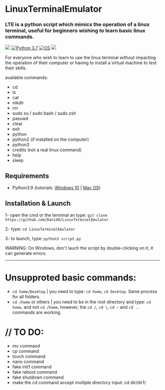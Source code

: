 # LinuxTerminalEmulator
### LTE is a python script which mimics the operation of a linux terminal, useful for beginners wishing to learn basic linux commands.

<a href="https://github.com/Dan149/LinuxTerminalEmulator/blob/main/LICENSE"><img src="https://img.shields.io/badge/license-MIT-green.svg?label=License&style=flat" /></a>
[![Python 3.7](https://img.shields.io/badge/Python-3.9-blue.svg)](http://www.python.org/download/)
[![OS](https://img.shields.io/badge/Tested%20on:-Windows-purple.svg)](https://www.linux.com/what-is-linux/)
<a href="https://twitter.com/daniel_fkv"><img src="https://img.shields.io/twitter/follow/daniel_fkv?label=Follow&style=social" /></a>

For everyone who wish to learn to use the linux terminal without impacting the operation of their computer or having to install a virtual machine to test their skills.

available commands:
  - cd
  - ls
  - cat
  - mkdir
  - rm
  - sudo su / sudo bash / sudo zsh
  - passwd
  - clear
  - exit
  - python
  - python2 (if installed on the computer)
  - python3
  - credits (not a real linux command)
  - help
  - sleep

## Requirements

  - Python3.9 (tutorials: <a href="https://www.youtube.com/watch?v=uDbDIhR76H4">Windows 10</a> | <a href="https://www.youtube.com/watch?v=0rg6nyanX5Y">Mac OS</a>)

## Installation & Launch

1- open the cmd or the terminal an type: `git clone https://github.com/Dan149/LinuxTerminalEmulator`

2- type: `cd LinuxTerminalEmulator`

3- to launch, type: `python3 script.py`

WARNING: On Windows, don't lauch the script by double-clicking on it, it can generate errors.

---------------------------------------------------------------------------------------------------

# Unsupproted basic commands:
  - `cd home/Desktop` | you need to type: `cd home`, `cd Desktop`. Same process for all folders.
  - `cd /home` or others | you need to be in the root directory and type: `cd home`, and not `cd /home`, however, the `cd /`, `cd \`, `cd ~` and `cd ..` commands are working.

# // TO DO:

  - mv command
  - cp command
  - touch command
  - nano command
  - fake init1 command
  - fake reboot command
  - fake shutdown command
  - make the cd command accept multiple directory input: cd dir/dir1/
